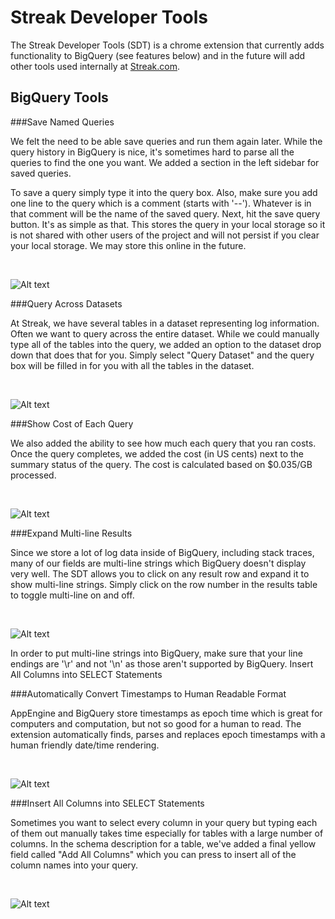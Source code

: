 Streak Developer Tools
======================

The Streak Developer Tools (SDT) is a chrome extension that currently adds functionality to BigQuery (see features below) and in the future will add other tools used internally at [Streak.com](http://www.streak.com).


BigQuery Tools
--------------

###Save Named Queries

We felt the need to be able save queries and run them again later. While the query history in BigQuery is nice, it's sometimes hard to parse all the queries to find the one you want. We added a section in the left sidebar for saved queries.

To save a query simply type it into the query box. Also, make sure you add one line to the query which is a comment (starts with '--'). Whatever is in that comment will be the name of the saved query. Next, hit the save query button. It's as simple as that. This stores the query in your local storage so it is not shared with other users of the project and will not persist if you clear your local storage. We may store this online in the future.

<br/>
  
![Alt text](http://1.bp.blogspot.com/-v8w0EK1SKhE/UBgMZ4IZw4I/AAAAAAAAACQ/rS8PAekTaik/s1600/saveQuery.png)


###Query Across Datasets

At Streak, we have several tables in a dataset representing log information. Often we want to query across the entire dataset. While we could manually type all of the tables into the query, we added an option to the dataset drop down that does that for you. Simply select "Query Dataset" and the query box will be filled in for you with all the tables in the dataset.

<br/>

![Alt text](http://1.bp.blogspot.com/-kLkah1yMDH8/UBgNgAG5-cI/AAAAAAAAACg/fJhLKh5ArmI/s1600/queryDataset.png)


###Show Cost of Each Query

We also added the ability to see how much each query that you ran costs. Once the query completes, we added the cost (in US cents) next to the summary status of the query. The cost is calculated based on $0.035/GB processed.

<br/>

![Alt text](http://4.bp.blogspot.com/-4RQOVSpJtuY/UBgOcgLa8bI/AAAAAAAAACo/x4TqXi_c5EI/s1600/cost.png)


###Expand Multi-line Results

Since we store a lot of log data inside of BigQuery, including stack traces, many of our fields are multi-line strings which BigQuery doesn't display very well. The SDT allows you to click on any result row and expand it to show multi-line strings. Simply click on the row number in the results table to toggle multi-line on and off.

<br/>

![Alt text](http://1.bp.blogspot.com/-sKikZsfQFl8/UBgO6ayfQoI/AAAAAAAAACw/szPsrKJ9uJE/s1600/expando.png)


In order to put multi-line strings into BigQuery, make sure that your line endings are '\r' and not '\n' as those aren't supported by BigQuery.
Insert All Columns into SELECT Statements

###Automatically Convert Timestamps to Human Readable Format

AppEngine and BigQuery store timestamps as epoch time which is great for computers and computation, but not so good for a human to read. The extension automatically finds, parses and replaces epoch timestamps with a human friendly date/time rendering.

<br/>

![Alt text](http://4.bp.blogspot.com/-odeVU_y3Nhk/UBgb6wK-bmI/AAAAAAAAAF4/RaFBfzjfa8c/s1600/Screen+Shot+2012-07-31+at+10.19.14+AM.png)

###Insert All Columns into SELECT Statements


Sometimes you want to select every column in your query but typing each of them out manually takes time especially for tables with a large number of columns. In the schema description for a table, we've added a final yellow field called "Add All Columns" which you can press to insert all of the column names into your query.

<br/>

![Alt text](http://2.bp.blogspot.com/-E1l9IVkZHSs/UBgPvLG_tQI/AAAAAAAAADA/7AvsxkeZUz8/s1600/all.png)